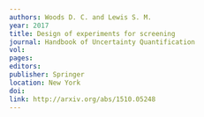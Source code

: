 ```yaml
---
authors: Woods D. C. and Lewis S. M. 
year: 2017 
title: Design of experiments for screening 
journal: Handbook of Uncertainty Quantification 
vol: 
pages: 
editors: 
publisher: Springer 
location: New York 
doi: 
link: http://arxiv.org/abs/1510.05248 
---
```

 
